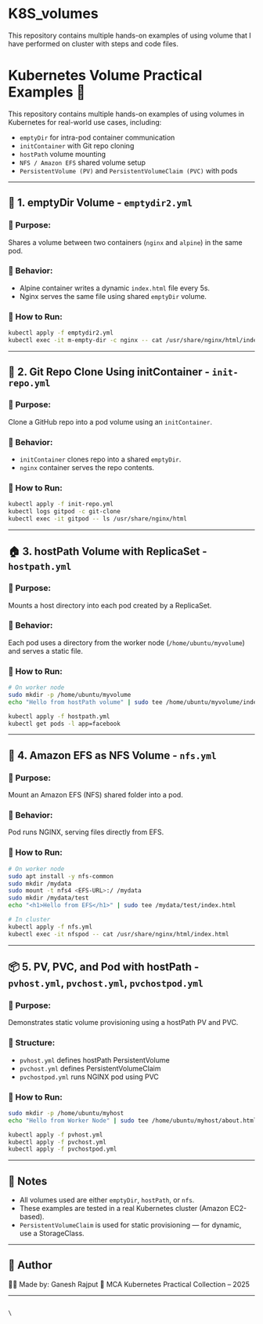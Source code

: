 # K8S_volumes
 This repository contains multiple hands-on examples of using volume that  I have performed on cluster with steps and code files.


# Kubernetes Volume Practical Examples 🚀

This repository contains multiple hands-on examples of using volumes in Kubernetes for real-world use cases, including:

- `emptyDir` for intra-pod container communication
- `initContainer` with Git repo cloning
- `hostPath` volume mounting
- `NFS / Amazon EFS` shared volume setup
- `PersistentVolume (PV)` and `PersistentVolumeClaim (PVC)` with pods

---

## 📁 1. emptyDir Volume - `emptydir2.yml`

### 🔹 Purpose:
Shares a volume between two containers (`nginx` and `alpine`) in the same pod.

### 🔹 Behavior:
- Alpine container writes a dynamic `index.html` file every 5s.
- Nginx serves the same file using shared `emptyDir` volume.

### 🔹 How to Run:
```bash
kubectl apply -f emptydir2.yml
kubectl exec -it m-empty-dir -c nginx -- cat /usr/share/nginx/html/index.html
````

---

## 🧰 2. Git Repo Clone Using initContainer - `init-repo.yml`

### 🔹 Purpose:

Clone a GitHub repo into a pod volume using an `initContainer`.

### 🔹 Behavior:

* `initContainer` clones repo into a shared `emptyDir`.
* `nginx` container serves the repo contents.

### 🔹 How to Run:

```bash
kubectl apply -f init-repo.yml
kubectl logs gitpod -c git-clone
kubectl exec -it gitpod -- ls /usr/share/nginx/html
```

---

## 🏠 3. hostPath Volume with ReplicaSet - `hostpath.yml`

### 🔹 Purpose:

Mounts a host directory into each pod created by a ReplicaSet.

### 🔹 Behavior:

Each pod uses a directory from the worker node (`/home/ubuntu/myvolume`) and serves a static file.

### 🔹 How to Run:

```bash
# On worker node
sudo mkdir -p /home/ubuntu/myvolume
echo "Hello from hostPath volume" | sudo tee /home/ubuntu/myvolume/index.html

kubectl apply -f hostpath.yml
kubectl get pods -l app=facebook
```

---

## 📡 4. Amazon EFS as NFS Volume - `nfs.yml`

### 🔹 Purpose:

Mount an Amazon EFS (NFS) shared folder into a pod.

### 🔹 Behavior:

Pod runs NGINX, serving files directly from EFS.

### 🔹 How to Run:

```bash
# On worker node
sudo apt install -y nfs-common
sudo mkdir /mydata
sudo mount -t nfs4 <EFS-URL>:/ /mydata
sudo mkdir /mydata/test
echo "<h1>Hello from EFS</h1>" | sudo tee /mydata/test/index.html

# In cluster
kubectl apply -f nfs.yml
kubectl exec -it nfspod -- cat /usr/share/nginx/html/index.html
```

---

## 📦 5. PV, PVC, and Pod with hostPath - `pvhost.yml`, `pvchost.yml`, `pvchostpod.yml`

### 🔹 Purpose:

Demonstrates static volume provisioning using a hostPath PV and PVC.

### 🔹 Structure:

* `pvhost.yml` defines hostPath PersistentVolume
* `pvchost.yml` defines PersistentVolumeClaim
* `pvchostpod.yml` runs NGINX pod using PVC

### 🔹 How to Run:

```bash
sudo mkdir -p /home/ubuntu/myhost
echo "Hello from Worker Node" | sudo tee /home/ubuntu/myhost/about.html

kubectl apply -f pvhost.yml
kubectl apply -f pvchost.yml
kubectl apply -f pvchostpod.yml
```

---

## 📝 Notes

* All volumes used are either `emptyDir`, `hostPath`, or `nfs`.
* These examples are tested in a real Kubernetes cluster (Amazon EC2-based).
* `PersistentVolumeClaim` is used for static provisioning — for dynamic, use a StorageClass.

---

## 📌 Author

👨‍💻 Made by: Ganesh Rajput
📅 MCA Kubernetes Practical Collection – 2025

---

```

\
